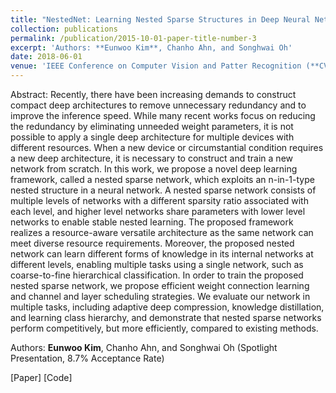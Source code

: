 ```yaml
---
title: "NestedNet: Learning Nested Sparse Structures in Deep Neural Networks"
collection: publications
permalink: /publication/2015-10-01-paper-title-number-3
excerpt: 'Authors: **Eunwoo Kim**, Chanho Ahn, and Songhwai Oh'
date: 2018-06-01
venue: 'IEEE Conference on Computer Vision and Patter Recognition (**CVPR**)'
---
```

Abstract: Recently, there have been increasing demands to construct compact deep architectures to remove unnecessary redundancy and to improve the inference speed. While many recent works focus on reducing the redundancy by eliminating unneeded weight parameters, it is not possible to apply a single deep architecture for multiple devices with different resources. When a new device or circumstantial condition requires a new deep architecture, it is necessary to construct and train a new network from scratch. In this work, we propose a novel deep learning framework, called a nested sparse network, which exploits an n-in-1-type nested structure in a neural network. A nested sparse network consists of multiple levels of networks with a different sparsity ratio associated with each level, and higher level networks share parameters with lower level networks to enable stable nested learning. The proposed framework realizes a resource-aware versatile architecture as the same network can meet diverse resource requirements. Moreover, the proposed nested network can learn different forms of knowledge in its internal networks at different levels, enabling multiple tasks using a single network, such as coarse-to-fine hierarchical classification. In order to train the proposed nested sparse network, we propose efficient weight connection learning and channel and layer scheduling strategies. We evaluate our network in multiple tasks, including adaptive deep compression, knowledge distillation, and learning class hierarchy, and demonstrate that nested sparse networks perform competitively, but more efficiently, compared to existing methods.

Authors: **Eunwoo Kim**, Chanho Ahn, and Songhwai Oh (Spotlight Presentation, 8.7% Acceptance Rate)

[Paper] [Code]
